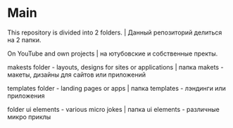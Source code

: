 # Мain
This repository is divided into 2 folders. | Данный репозиторий делиться на 2 папки.

On YouTube and own projects | на ютубовские и собственные пректы.

makests folder - layouts, designs for sites or applications | папка makets - макеты, дизайны для сайтов или приложений

templates folder - landing pages or apps | папка templates - лэндинги или приложения

folder ui elements - various micro jokes | папка ui elements - различные микро приклы
